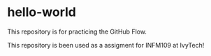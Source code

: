# hello-world
This repository is for practicing the GitHub Flow.

This repository is been used as a assigment for INFM109 at IvyTech!
